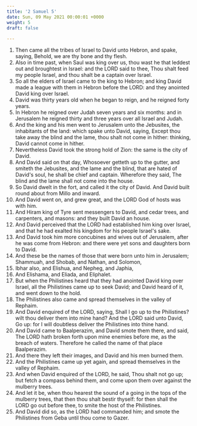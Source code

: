 ```yaml
---
title: '2 Samuel 5'
date: Sun, 09 May 2021 00:00:01 +0000
weight: 5
draft: false
  
---
```


1. Then came all the tribes of Israel to David unto Hebron, and spake, saying, Behold, we are thy bone and thy flesh.
2. Also in time past, when Saul was king over us, thou wast he that leddest out and broughtest in Israel: and the LORD said to thee, Thou shalt feed my people Israel, and thou shalt be a captain over Israel.
3. So all the elders of Israel came to the king to Hebron; and king David made a league with them in Hebron before the LORD: and they anointed David king over Israel.
4. David was thirty years old when he began to reign, and he reigned forty years.
5. In Hebron he reigned over Judah seven years and six months: and in Jerusalem he reigned thirty and three years over all Israel and Judah.
6. And the king and his men went to Jerusalem unto the Jebusites, the inhabitants of the land: which spake unto David, saying, Except thou take away the blind and the lame, thou shalt not come in hither: thinking, David cannot come in hither.
7. Nevertheless David took the strong hold of Zion: the same is the city of David.
8. And David said on that day, Whosoever getteth up to the gutter, and smiteth the Jebusites, and the lame and the blind, that are hated of David's soul, he shall be chief and captain. Wherefore they said, The blind and the lame shall not come into the house.
9. So David dwelt in the fort, and called it the city of David. And David built round about from Millo and inward.
10. And David went on, and grew great, and the LORD God of hosts was with him.
11. And Hiram king of Tyre sent messengers to David, and cedar trees, and carpenters, and masons: and they built David an house.
12. And David perceived that the LORD had established him king over Israel, and that he had exalted his kingdom for his people Israel's sake.
13. And David took him more concubines and wives out of Jerusalem, after he was come from Hebron: and there were yet sons and daughters born to David.
14. And these be the names of those that were born unto him in Jerusalem; Shammuah, and Shobab, and Nathan, and Solomon,
15. Ibhar also, and Elishua, and Nepheg, and Japhia,
16. And Elishama, and Eliada, and Eliphalet.
17. But when the Philistines heard that they had anointed David king over Israel, all the Philistines came up to seek David; and David heard of it, and went down to the hold.
18. The Philistines also came and spread themselves in the valley of Rephaim.
19. And David enquired of the LORD, saying, Shall I go up to the Philistines? wilt thou deliver them into mine hand? And the LORD said unto David, Go up: for I will doubtless deliver the Philistines into thine hand.
20. And David came to Baalperazim, and David smote them there, and said, The LORD hath broken forth upon mine enemies before me, as the breach of waters. Therefore he called the name of that place Baalperazim.
21. And there they left their images, and David and his men burned them.
22. And the Philistines came up yet again, and spread themselves in the valley of Rephaim.
23. And when David enquired of the LORD, he said, Thou shalt not go up; but fetch a compass behind them, and come upon them over against the mulberry trees.
24. And let it be, when thou hearest the sound of a going in the tops of the mulberry trees, that then thou shalt bestir thyself: for then shall the LORD go out before thee, to smite the host of the Philistines.
25. And David did so, as the LORD had commanded him; and smote the Philistines from Geba until thou come to Gazer.
